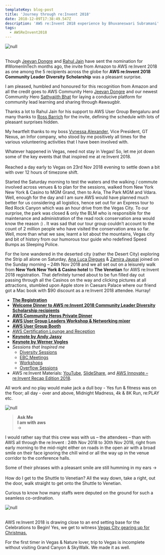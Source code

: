```yaml
---
templateKey: blog-post
title: 'Journey through re:Invent 2018'
date: 2018-12-09T17:38:49.547Z
description: 'AWS re:Invent 2018 experience by Bhuvaneswari Subramani'
tags:
  - AWSReInvent2018
---
```

![null](/img/reinvent.png)

\
Though [Jeevan Dongre](https://www.linkedin.com/in/sathyabhat/) and [Rahul Jain](https://www.linkedin.com/in/rahrj/) have sent the nomination for #WomenInTech months ago, the invite from Amazon to AWS re:Invent 2018 as one among the 5 recipients across the globe for **AWS re:Invent  2018 Community Leader Diversity Scholarship** was a pleasant surprise.

I am pleased, humbled and honoured for this recognition from Amazon and all the credit goes to AWS Community Hero [Jeevan Dongre](https://www.linkedin.com/in/sathyabhat/) and our newest Community Hero [Sathyajith Bhat](https://www.linkedin.com/in/sathyabhat/) for laying a conducive platform for community lead learning and sharing through #awsugblr.

Thanks a lot to Rahul Jain for his support to AWS User Group Bengaluru and many thanks to [Ross Barrich](https://www.linkedin.com/in/rossbarich/) for the invite, defining the schedule with lots of pleasant surprises hidden.

My heartfelt thanks to my boss [Vynessa Alexander](https://www.linkedin.com/in/vynessa-alexander-5742029/), Vice President, GT Nexus, an Infor company, who stood by me positively all times for the various volunteering activities that I have been involved with.

Whatever happened in Vegas, need not stay in Vegas! So, let me jot down some of the key events that that inspired me at re:Invent 2018. \
\
Reached a day early to Vegas on 23rd Nov 2018 evening to settle down a bit with over 12 hours of timezone shift. 

Started the Saturday morning to test the waters and the walking / commute involved across venues & to plan for the sessions, walked from New York New York & Casino to MGM Grand, then to Aria, The Park MGM and Vdara. \
Well, enough for the day and I am sure AWS would have planned much better for us considering all logistics, hence set out for an Express tour to Red Rock Canyon which was an hour drive from the Vegas City. To our surprise, the park was closed & only the BLM who is responsible for the maintenance and administration of the read rock conservation area would know the reason :) . It was sad that our tour group couldn’t account to the count of 2 million people who have visited the conservation area so far. Well, more than what we saw, learnt a lot about the mountains, Vegas city and bit of history from our humorous tour guide who redefined Speed Bumps as Sleeping Police. 

For the lone wandered in the deserted city (rather the Desert City) exploring the Strip all alone on Saturday, [Ana Luca Diegues](https://www.linkedin.com/in/anluca/) & [Zamira Jaupaj](https://www.linkedin.com/in/zamirajaupaj/) joined on the Sunday morning – 24th Nov 2018 and we all set out on a leisurely walk from **New York New York & Casino hotel** to **The Venetian** for AWS re:Invent 2018 registration. That definitely turned about to be fun filled day out passing through all the Casinos on the way and clicking pictures at all attractions, stumbled upon Apple store in Caesars Palace where our friend got a Mac book with $90 discount as a re:Invent 2018 attendee. Hurray!

* **[The Registration](https://www.awsugblr.in/blog/2018-12-03-awsreinvent2018-the-registration/)**
* **[Welcome Dinner to AWS re:Invent 2018 Community Leader Diversity Scholarship recipients](https://www.awsugblr.in/blog/2018-12-04-welcome-dinner-to-aws-re-invent-2018-community-leader-diversity-scholarship-recipients/)**
* **[AWS Community Heros Private Dinner](https://www.awsugblr.in/blog/2018-12-04-awsreinvent2018-aws-community-hero-private-dinner)**
* **[AWS User Group Leaders Workshop & Networking mixer](https://www.awsugblr.in/blog/2018-12-04-aws-user-group-leader-workshop-networking-mixer/)**
* **[AWS User Group Booth](https://www.awsugblr.in/blog/2018-12-05-aws-user-group-booth-re-invent-2018/)**
* [AWS Certification Lounge and Reception](https://www.awsugblr.in/blog/2018-12-06-aws-certification-lounge-reception/)
* **[Keynote by Andy Jassy](https://www.awsugblr.in/blog/2018-12-05-keynotes-by-andy-jassy/)**
* **[Keynote by Werner Vogles](https://www.awsugblr.in/blog/2018-12-07-keynotes-by-werner-vogles/)**
* _Sessions that Inspired me_
  * [Diversity Sessions](https://www.awsugblr.in/blog/2018-12-07-diversity-sessions/)
  * [EBC Meetings](https://www.awsugblr.in/blog/2018-12-08-ebc-meetings/)
  * [Workshops](https://www.awsugblr.in/blog/2018-12-07-workshops-re-invent/)
  * [Overflow Sessions](https://www.awsugblr.in/blog/2018-12-08-overflow-sessions/)
* AWS re:Invent Materials: [YouTube](http://email.awscloud.com/z0dh0tO005pZkyADTHPaM00), [SlideShare](http://email.awscloud.com/dc/GVGLfW5g51qPvDuAmPbVxdXVEfnydb9ETgzGRUk95dKPRnyK8MCBhJ3QQBYdvbN52w9zW9szLoXsFH0JfRfmSn_gWiN8w8_H5mxg2isYuf4kj1PFKqJkhZLQ3ZzFEBDQ4iNpcxrkMVbB0HN8ushWBwVfg9aUfaOCM3Pmo-PkXHn_uH_DHOz_o2djB2sVF3QhwZH_9ItmFR6QGsbQpGf6HrR4SVqoWRpKjN_1TkD-COW-Bnm3XYqOnovqpb8R4xoojw3gyQO0ZXQDV9iq7F2bLiiEEmPmtRQpB8RUvqoQ9sdvq5CUGd1yoYJwkzLY0XdnRat8rvjc1pb-fdIXNEZ00qtPYbifOMrueh8HSq9vmun6aVd4f3_v0AsOiHyTKvjwMpqYHrGxCv2-O1jjFlm84g==/GDZ0MA00hOpxT0tO05a0Hkd), and [AWS Innovate – re:Invent Recap Edition 2018](http://email.awscloud.com/dc/KwqiTCOQ16Q1JCi3MdelDyHAKeItgqZUunjYV4gcYUA5jF0OcjHEWkYdJEmNoxrXefnGJNjIffg3B4gsObv0ffU14ZW0jMefA2mIo5LJera4Pm5_-PndZOn9DhE6b70JmO8iMn0JarYPWyCtSjb1r6948N5Df1jlJxrR3BVcR1ZiMQ7HDSYL4VGodPFtCcdevqlDtnG7gZTwSEWtUumyHiK2g7BS7wYJvci6rP2LdU9Rbk8PgzJlmVqGDpcXyZrmB_ktttiUk_41EuGnn-lr9FRmwNgsJ7ll7VtUKJ7E2nMV0zayev83vipekl0Y0rX15bofIXisOvVs89-3Md5AvXhwsz2fXBBn3e4Fggvh5y0SjAakXgODGs2Acr470MQI/GDZ0MA00hOpxT0tO05a0Hkd).

All work and no play would make jack a dull boy - Yes fun & fitness was on the floor; all day - over and above, Midnight Madness, 4k & 8K Run, re:PLAY etc.

![null](/img/games.png)

> **Ask Me**\
> **I am with aws**\
> ->

I would rather say that this crew was with us – the attendees – than with AWS all through the re:Invent : 24th Nov 2018 to 30th Nov 2018, right from early morning to the mid-night either on roads in the open air with a broad smile on their face ignoring the chill wind or all the way up in the venue corridor to the conference halls.

Some of their phrases with a pleasant smile are still humming in my ears -> \
\
How do I get to the Shuttle to Venetian?
All the way down, take a right, out the door, walk straight to get onto the Shuttle to Venetian. 

Curious to know how many staffs were deputed on the ground for such a seamless co-ordination.

![null](/img/askme.png)

\
AWS re:Invent 2018 is drawing close to an end setting base for the Celebrations to Begin! Yes, we get to witness [Vegas City gearing up for Christmas.](https://www.awsugblr.in/blog/2018-12-07-vegas-city-gearing-up-for-christmas/)

For the first timer in Vegas & Nature lover, trip to Vegas is incomplete without visiting Grand Canyon & SkyWalk. We made it as well.
